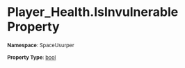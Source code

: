 # Player_Health.IsInvulnerable Property

<small>**Namespace**: SpaceUsurper</small>

<small>**Property Type**: [bool](https://docs.microsoft.com/en-us/dotnet/api/system.boolean?view=netframework-4.5)</small>

